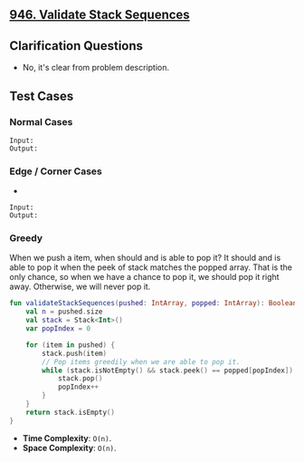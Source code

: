 ## [946. Validate Stack Sequences](https://leetcode.com/problems/validate-stack-sequences)

## Clarification Questions
* No, it's clear from problem description.
 
## Test Cases
### Normal Cases
```
Input: 
Output: 
```
### Edge / Corner Cases
* 
```
Input: 
Output: 
```

### Greedy
When we push a item, when should and is able to pop it? It should and is able to pop it when the peek of stack matches the popped array. That is the only chance, so when we have a chance to pop it, we should pop it right away. Otherwise, we will never pop it. 

```kotlin
fun validateStackSequences(pushed: IntArray, popped: IntArray): Boolean {
    val n = pushed.size
    val stack = Stack<Int>()
    var popIndex = 0

    for (item in pushed) {
        stack.push(item)
        // Pop items greedily when we are able to pop it.
        while (stack.isNotEmpty() && stack.peek() == popped[popIndex]) {
            stack.pop()
            popIndex++
        }
    }
    return stack.isEmpty()
}
```

* **Time Complexity**: `O(n)`.
* **Space Complexity**: `O(n)`.